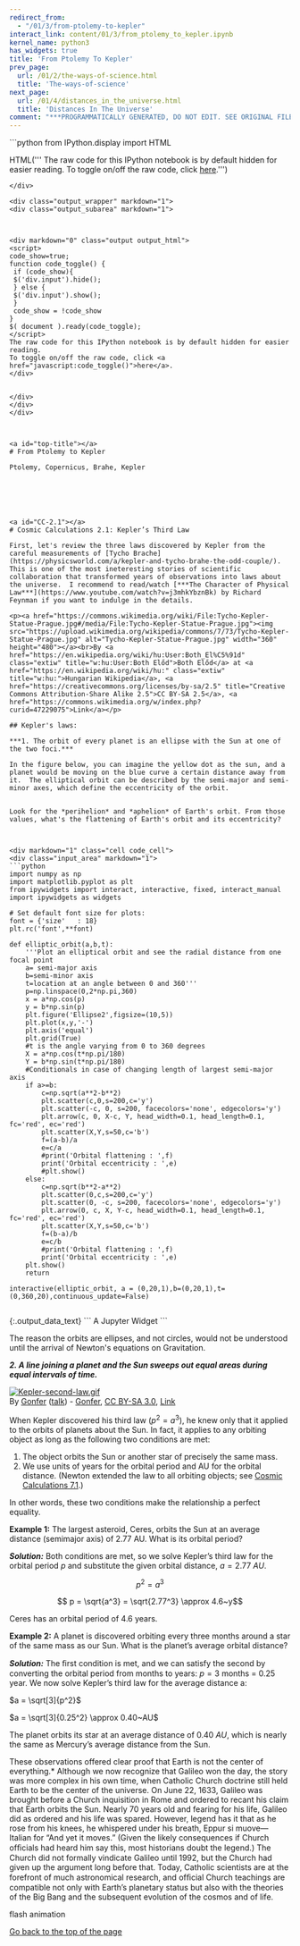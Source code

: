 ```yaml
---
redirect_from:
  - "/01/3/from-ptolemy-to-kepler"
interact_link: content/01/3/from_ptolemy_to_kepler.ipynb
kernel_name: python3
has_widgets: true
title: 'From Ptolemy To Kepler'
prev_page:
  url: /01/2/the-ways-of-science.html
  title: 'The-ways-of-science'
next_page:
  url: /01/4/distances_in_the_universe.html
  title: 'Distances In The Universe'
comment: "***PROGRAMMATICALLY GENERATED, DO NOT EDIT. SEE ORIGINAL FILES IN /content***"
---
```



<div markdown="1" class="cell code_cell">
<div class="input_area" markdown="1">
```python
from IPython.display import HTML

HTML('''<script>
code_show=true; 
function code_toggle() {
 if (code_show){
 $('div.input').hide();
 } else {
 $('div.input').show();
 }
 code_show = !code_show
} 
$( document ).ready(code_toggle);
</script>
The raw code for this IPython notebook is by default hidden for easier reading.
To toggle on/off the raw code, click <a href="javascript:code_toggle()">here</a>.''')

```
</div>

<div class="output_wrapper" markdown="1">
<div class="output_subarea" markdown="1">



<div markdown="0" class="output output_html">
<script>
code_show=true; 
function code_toggle() {
 if (code_show){
 $('div.input').hide();
 } else {
 $('div.input').show();
 }
 code_show = !code_show
} 
$( document ).ready(code_toggle);
</script>
The raw code for this IPython notebook is by default hidden for easier reading.
To toggle on/off the raw code, click <a href="javascript:code_toggle()">here</a>.
</div>


</div>
</div>
</div>



<a id="top-title"></a>
# From Ptolemy to Kepler

Ptolemy, Copernicus, Brahe, Kepler






<a id="CC-2.1"></a>
# Cosmic Calculations 2.1: Kepler’s Third Law

First, let's review the three laws discovered by Kepler from the careful measurements of [Tycho Brache](https://physicsworld.com/a/kepler-and-tycho-brahe-the-odd-couple/).  This is one of the most ineteresting stories of scientific collaboration that transformed years of observations into laws about the universe.  I recommend to read/watch [***The Character of Physical Law***](https://www.youtube.com/watch?v=j3mhkYbznBk) by Richard Feynman if you want to indulge in the details.

<p><a href="https://commons.wikimedia.org/wiki/File:Tycho-Kepler-Statue-Prague.jpg#/media/File:Tycho-Kepler-Statue-Prague.jpg"><img src="https://upload.wikimedia.org/wikipedia/commons/7/73/Tycho-Kepler-Statue-Prague.jpg" alt="Tycho-Kepler-Statue-Prague.jpg" width="360" height="480"></a><br>By <a href="https://en.wikipedia.org/wiki/hu:User:Both_El%C5%91d" class="extiw" title="w:hu:User:Both Előd">Both Előd</a> at <a href="https://en.wikipedia.org/wiki/hu:" class="extiw" title="w:hu:">Hungarian Wikipedia</a>, <a href="https://creativecommons.org/licenses/by-sa/2.5" title="Creative Commons Attribution-Share Alike 2.5">CC BY-SA 2.5</a>, <a href="https://commons.wikimedia.org/w/index.php?curid=47229075">Link</a></p>

## Kepler's laws:

***1. The orbit of every planet is an ellipse with the Sun at one of the two foci.***

In the figure below, you can imagine the yellow dot as the sun, and a planet would be moving on the blue curve a certain distance away from it.  The elliptical orbit can be described by the semi-major and semi-minor axes, which define the eccentricity of the orbit.  


Look for the *perihelion* and *aphelion* of Earth's orbit. From those values, what's the flattening of Earth's orbit and its eccentricity?



<div markdown="1" class="cell code_cell">
<div class="input_area" markdown="1">
```python
import numpy as np
import matplotlib.pyplot as plt
from ipywidgets import interact, interactive, fixed, interact_manual
import ipywidgets as widgets

# Set default font size for plots:
font = {'size'   : 18}
plt.rc('font',**font)

def elliptic_orbit(a,b,t):
    '''Plot an elliptical orbit and see the radial distance from one focal point
    a= semi-major axis
    b=semi-minor axis
    t=location at an angle between 0 and 360'''
    p=np.linspace(0,2*np.pi,360)
    x = a*np.cos(p)
    y = b*np.sin(p) 
    plt.figure('Ellipse2',figsize=(10,5))
    plt.plot(x,y,'-')
    plt.axis('equal')
    plt.grid(True)
    #t is the angle varying from 0 to 360 degrees
    X = a*np.cos(t*np.pi/180)
    Y = b*np.sin(t*np.pi/180)
    #Conditionals in case of changing length of largest semi-major axis
    if a>=b:
        c=np.sqrt(a**2-b**2)
        plt.scatter(c,0,s=200,c='y')
        plt.scatter(-c, 0, s=200, facecolors='none', edgecolors='y')
        plt.arrow(c, 0, X-c, Y, head_width=0.1, head_length=0.1, fc='red', ec='red')
        plt.scatter(X,Y,s=50,c='b')
        f=(a-b)/a
        e=c/a
        #print('Orbital flattening : ',f)
        print('Orbital eccentricity : ',e)
        #plt.show()
    else:
        c=np.sqrt(b**2-a**2)
        plt.scatter(0,c,s=200,c='y')
        plt.scatter(0, -c, s=200, facecolors='none', edgecolors='y')
        plt.arrow(0, c, X, Y-c, head_width=0.1, head_length=0.1, fc='red', ec='red')
        plt.scatter(X,Y,s=50,c='b')
        f=(b-a)/b
        e=c/b
        #print('Orbital flattening : ',f)
        print('Orbital eccentricity : ',e)
    plt.show()
    return

interactive(elliptic_orbit, a = (0,20,1),b=(0,20,1),t=(0,360,20),continuous_update=False)
        

```
</div>

<div class="output_wrapper" markdown="1">
<div class="output_subarea output_widget_view" markdown="1">
{:.output_data_text}
```
A Jupyter Widget
```

</div>
</div>
</div>



The reason the orbits are ellipses, and not circles, would not be understood until the arrival of Newton's equations on Gravitation.  

***2. A line joining a planet and the Sun sweeps out equal areas during equal intervals of time.***

<p><a href="https://commons.wikimedia.org/wiki/File:Kepler-second-law.gif#/media/File:Kepler-second-law.gif"><img src="https://upload.wikimedia.org/wikipedia/commons/6/69/Kepler-second-law.gif" alt="Kepler-second-law.gif"></a><br>By <a href="https://en.wikipedia.org/wiki/User:Gonfer" class="extiw" title="en:User:Gonfer">Gonfer</a> (<a href="//commons.wikimedia.org/wiki/User_talk:Gonfer" title="User talk:Gonfer">talk</a>) - <a href="https://en.wikipedia.org/wiki/User:Gonfer" class="extiw" title="en:User:Gonfer">Gonfer</a>, <a href="https://creativecommons.org/licenses/by-sa/3.0" title="Creative Commons Attribution-Share Alike 3.0">CC BY-SA 3.0</a>, <a href="https://commons.wikimedia.org/w/index.php?curid=24871608">Link</a></p>


When Kepler discovered his third law ($p^2 = a^3$), he knew only that it applied to the orbits of planets about the Sun. In fact, it applies to any orbiting object as long as the following two conditions are met: 

1. The object orbits the Sun or another star of precisely the same mass. 
2. We use units of years for the orbital period and AU for the orbital distance. (Newton extended the law to all orbiting objects; see [Cosmic Calculations 7.1](#CC-7.1).) 

In other words, these two conditions make the relationship a perfect equality.

**Example 1:** The largest asteroid, Ceres, orbits the Sun at an average distance (semimajor axis) of 2.77 AU. What is its orbital period? 

***Solution:*** Both conditions are met, so we solve Kepler’s third law for the orbital period $p$ and substitute the given orbital distance, $a = 2.77~AU$.


$$p^2 = a^3$$

$$ p = \sqrt{a^3} = \sqrt{2.77^3} \approx 4.6~y$$

Ceres has an orbital period of 4.6 years. 

**Example 2:** A planet is discovered orbiting every three months around a star of the same mass as our Sun. What is the planet’s average orbital distance? 

***Solution:*** The ﬁrst condition is met, and we can satisfy the second by converting the orbital period from months to years: $p = 3$ months = 0.25 year. We now solve Kepler’s third law for the average distance a: 

$a = \sqrt[3]{p^2}$

$a = \sqrt[3]{0.25^2} \approx 0.40~AU$

The planet orbits its star at an average distance of $0.40~AU$, which is nearly the same as Mercury’s average distance from the Sun.

These observations offered clear proof that Earth is not the center of everything.* Although we now recognize that Galileo won the day, the story was more complex in his own time, when Catholic Church doctrine still held Earth to be the center of the universe. On June 22, 1633, Galileo was brought before a Church inquisition in Rome and ordered to recant his claim that Earth orbits the Sun. Nearly 70 years old and fearing for his life, Galileo did as ordered and his life was spared. However, legend has it that as he rose from his knees, he whispered under his breath, Eppur si muove— Italian for “And yet it moves.” (Given the likely consequences if Church ofﬁcials had heard him say this, most historians doubt the legend.) The Church did not formally vindicate Galileo until 1992, but the Church had given up the argument long before that. Today, Catholic scientists are at the forefront of much astronomical research, and ofﬁcial Church teachings are compatible not only with Earth’s planetary status but also with the theories of the Big Bang and the subsequent evolution of the cosmos and of life.


<object classid="clsid:D27CDB6E-AE6D-11cf-96B8-444553540000" width="750" height="400"><param name="movie" value="KeplerFirstLaw.swf" /><!--[if !IE]>--><object type="application/x-shockwave-flash" data="KeplerFirstLaw.swf" width="750" height="400"><!--<![endif]--><p>flash animation</p><!--[if !IE]>--></object><!--<![endif]--></object>


[Go back to the top of the page](#top-title)

